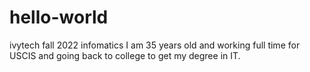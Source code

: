 # hello-world
ivytech fall 2022 infomatics
I am 35 years old and working full time for USCIS and going back to college to get my degree in IT.
